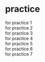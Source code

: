 # practice
for practice 1
<br>
for practice 2
<br>
for practice 3
<br>
for practice 4
<br>
for practice 5
<br>
for practice 6
<br>
for practice 7